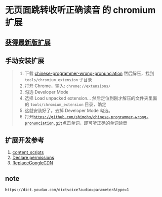 # 无页面跳转收听正确读音 的 chromium 扩展

## [获得最新版扩展](https://github.com/jingjingxyk/chinese-programmer-wrong-pronunciation-chromium-extension.git)

## 手动安装扩展

> 1. 下载 [chinese-programmer-wrong-pronunciation](https://github.com/shimohq/chinese-programmer-wrong-pronunciation/archive/refs/heads/master.zip) 然后解压，找到 `tools/chromium_extension` 子目录
> 2. 打开 Chrome，输入: `chrome://extensions/`
> 3. 勾选 Developer Mode
> 4. 选择 Load unpacked extension... 然后定位到刚才解压的文件夹里面的 `tools/chromium_extension` 目录，确定
> 5. 这就安装好了，去掉 Developer Mode 勾选。
> 6. 打开[`https://github.com/shimohq/chinese-programmer-wrong-pronunciation.git`](https://github.com/shimohq/chinese-programmer-wrong-pronunciation.git)点击单词，即可听正确的单词读音

## 扩展开发参考

1. [content_scripts](https:////developer.chrome.com/docs/extensions/mv3/content_scripts/)
1. [Declare permissions](https:////developer.chrome.com/docs/extensions/mv3/declare_permissions/)
1. [ReplaceGoogleCDN](https://github.com/justjavac/ReplaceGoogleCDN.git)

## note

```text
https://dict.youdao.com/dictvoice?audio=parameter&type=1

```

